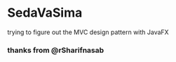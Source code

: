 # SedaVaSima
trying to figure out the MVC design pattern with JavaFX 




### thanks from @rSharifnasab
